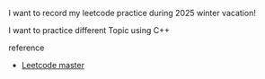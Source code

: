 I want to record my leetcode practice during 2025 winter vacation!

I want to  practice different Topic using C++

reference
- [Leetcode master](https://github.com/youngyangyang04/leetcode-master/tree/master)

